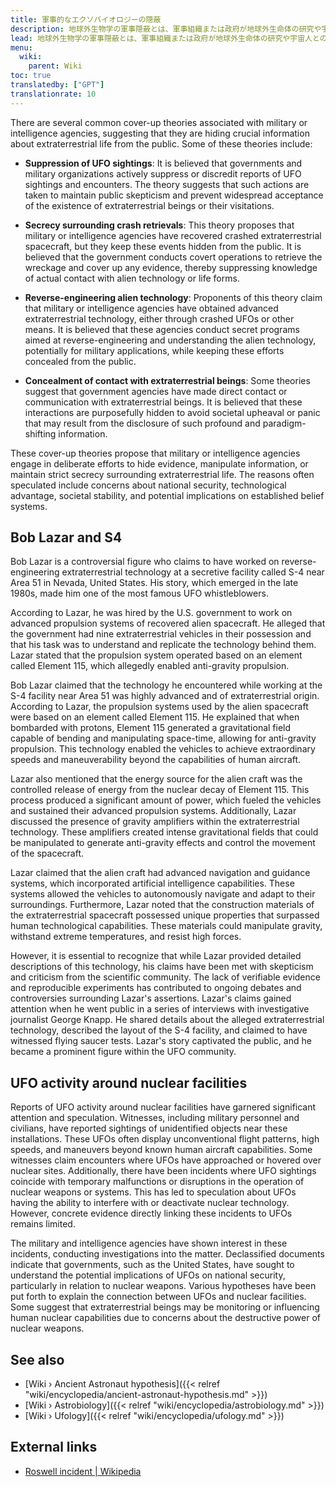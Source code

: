 ```yaml
---
title: 軍事的なエクソバイオロジーの隠蔽
description: 地球外生物学の軍事隠蔽とは、軍事組織または政府が地球外生命体の研究や宇宙人との遭遇に関する情報を隠蔽しているという考えを指します。これは、地球外生命体の存在に関する隠された知識や証拠が存在し、軍事組織がこの情報の一般公開を積極的に抑制または管理していることを示唆しています。この理論の支持者らは、UFO目撃情報の捕獲や調査、地球外生命体の秘密研究の実施、さらには宇宙人との直接接触の証拠の隠蔽に軍が関与していると主張している。地球外生物学の軍事的隠蔽という概念は、国家安全保障や社会の安定などのさまざまな理由から、潜在的な地球外現象に関する情報を差し控えたり操作したりする意図的な取り組みを意味します。
lead: 地球外生物学の軍事隠蔽とは、軍事組織または政府が地球外生命体の研究や宇宙人との遭遇に関する情報を隠蔽しているという考えを指します。これは、地球外生命体の存在に関する隠された知識や証拠が存在し、軍事組織がこの情報の一般公開を積極的に抑制または管理していることを示唆しています。この理論の支持者らは、UFO目撃情報の捕獲や調査、地球外生命体の秘密研究の実施、さらには宇宙人との直接接触の証拠の隠蔽に軍が関与していると主張している。地球外生物学の軍事的隠蔽という概念は、国家安全保障や社会の安定などのさまざまな理由から、潜在的な地球外現象に関する情報を差し控えたり操作したりする意図的な取り組みを意味します。
menu:
  wiki:
    parent: Wiki
toc: true
translatedby: ["GPT"]
translationrate: 10
---
```


There are several common cover-up theories associated with military or intelligence agencies, suggesting that they are hiding crucial information about extraterrestrial life from the public. Some of these theories include:

- **Suppression of UFO sightings**: It is believed that governments and military organizations actively suppress or discredit reports of UFO sightings and encounters. The theory suggests that such actions are taken to maintain public skepticism and prevent widespread acceptance of the existence of extraterrestrial beings or their visitations.

- **Secrecy surrounding crash retrievals**: This theory proposes that military or intelligence agencies have recovered crashed extraterrestrial spacecraft, but they keep these events hidden from the public. It is believed that the government conducts covert operations to retrieve the wreckage and cover up any evidence, thereby suppressing knowledge of actual contact with alien technology or life forms.

- **Reverse-engineering alien technology**: Proponents of this theory claim that military or intelligence agencies have obtained advanced extraterrestrial technology, either through crashed UFOs or other means. It is believed that these agencies conduct secret programs aimed at reverse-engineering and understanding the alien technology, potentially for military applications, while keeping these efforts concealed from the public.

- **Concealment of contact with extraterrestrial beings**: Some theories suggest that government agencies have made direct contact or communication with extraterrestrial beings. It is believed that these interactions are purposefully hidden to avoid societal upheaval or panic that may result from the disclosure of such profound and paradigm-shifting information.

These cover-up theories propose that military or intelligence agencies engage in deliberate efforts to hide evidence, manipulate information, or maintain strict secrecy surrounding extraterrestrial life. The reasons often speculated include concerns about national security, technological advantage, societal stability, and potential implications on established belief systems.

## Bob Lazar and S4

Bob Lazar is a controversial figure who claims to have worked on reverse-engineering extraterrestrial technology at a secretive facility called S-4 near Area 51 in Nevada, United States. His story, which emerged in the late 1980s, made him one of the most famous UFO whistleblowers.

According to Lazar, he was hired by the U.S. government to work on advanced propulsion systems of recovered alien spacecraft. He alleged that the government had nine extraterrestrial vehicles in their possession and that his task was to understand and replicate the technology behind them. Lazar stated that the propulsion system operated based on an element called Element 115, which allegedly enabled anti-gravity propulsion.

Bob Lazar claimed that the technology he encountered while working at the S-4 facility near Area 51 was highly advanced and of extraterrestrial origin. According to Lazar, the propulsion systems used by the alien spacecraft were based on an element called Element 115. He explained that when bombarded with protons, Element 115 generated a gravitational field capable of bending and manipulating space-time, allowing for anti-gravity propulsion. This technology enabled the vehicles to achieve extraordinary speeds and maneuverability beyond the capabilities of human aircraft.

Lazar also mentioned that the energy source for the alien craft was the controlled release of energy from the nuclear decay of Element 115. This process produced a significant amount of power, which fueled the vehicles and sustained their advanced propulsion systems. Additionally, Lazar discussed the presence of gravity amplifiers within the extraterrestrial technology. These amplifiers created intense gravitational fields that could be manipulated to generate anti-gravity effects and control the movement of the spacecraft.

Lazar claimed that the alien craft had advanced navigation and guidance systems, which incorporated artificial intelligence capabilities. These systems allowed the vehicles to autonomously navigate and adapt to their surroundings. Furthermore, Lazar noted that the construction materials of the extraterrestrial spacecraft possessed unique properties that surpassed human technological capabilities. These materials could manipulate gravity, withstand extreme temperatures, and resist high forces.

However, it is essential to recognize that while Lazar provided detailed descriptions of this technology, his claims have been met with skepticism and criticism from the scientific community. The lack of verifiable evidence and reproducible experiments has contributed to ongoing debates and controversies surrounding Lazar's assertions. Lazar's claims gained attention when he went public in a series of interviews with investigative journalist George Knapp. He shared details about the alleged extraterrestrial technology, described the layout of the S-4 facility, and claimed to have witnessed flying saucer tests. Lazar's story captivated the public, and he became a prominent figure within the UFO community.

## UFO activity around nuclear facilities

Reports of UFO activity around nuclear facilities have garnered significant attention and speculation. Witnesses, including military personnel and civilians, have reported sightings of unidentified objects near these installations. These UFOs often display unconventional flight patterns, high speeds, and maneuvers beyond known human aircraft capabilities. Some witnesses claim encounters where UFOs have approached or hovered over nuclear sites. Additionally, there have been incidents where UFO sightings coincide with temporary malfunctions or disruptions in the operation of nuclear weapons or systems. This has led to speculation about UFOs having the ability to interfere with or deactivate nuclear technology. However, concrete evidence directly linking these incidents to UFOs remains limited.

The military and intelligence agencies have shown interest in these incidents, conducting investigations into the matter. Declassified documents indicate that governments, such as the United States, have sought to understand the potential implications of UFOs on national security, particularly in relation to nuclear weapons. Various hypotheses have been put forth to explain the connection between UFOs and nuclear facilities. Some suggest that extraterrestrial beings may be monitoring or influencing human nuclear capabilities due to concerns about the destructive power of nuclear weapons.

## See also

- [Wiki › Ancient Astronaut hypothesis]({{< relref "wiki/encyclopedia/ancient-astronaut-hypothesis.md" >}})
- [Wiki › Astrobiology]({{< relref "wiki/encyclopedia/astrobiology.md" >}})
- [Wiki › Ufology]({{< relref "wiki/encyclopedia/ufology.md" >}})

## External links

- [Roswell incident | Wikipedia](https://en.wikipedia.org/wiki/Roswell_incident)
